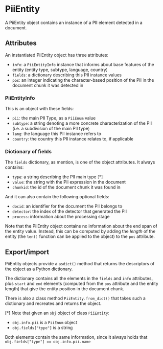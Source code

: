 # PiiEntity

A PiiEntity object contains an instance of a PII element detected in a
document.

## Attributes

An instantiated PiiEntity object has three attributes:
 * `info`: a `PiiEntityInfo` instance that informs about base features
   of the entity (entity type, subtype, language, country)
 * `fields`: a dictionary describing this PII instance values
 * `pos`: an integer indicating the character-based position of the PII in
   the document chunk it was detected in

### PiiEntityInfo

This is an object with these fields:
 * `pii`: the main PII Type, as a `PiiEnum` value
 * `subtype`: a string denoting a more concrete characterization of the PII
   (i.e. a subdivision of the main PII type)
 * `lang`: the language this PII instance refers to
 * `country`: the country this PII instance relates to, if applicable


### Dictionary of fields

The `fields` dictionary, as mention, is one of the object attributes.
It always contains:
 * `type`: a string describing the PII main type [*]
 * `value`: the string with the PII expression in the document
 * `chunkid`: the id of the document chunk it was found in
 
And it can also contain the following optional fields:
 * `docid`: an identifier for the document the PII belongs to
 * `detector`: the index of the detector that generated the PII
 * `process`: information about the processing stage

Note that the PiiEntity object contains no information about the end span of
the entity value. Instead, this can be computed by adding the _length_ of the
entity (the `len()` function can be applied to the object) to the `pos`
attribute.


## Export/import

PiiEntity objects provide a `asdict()` method that returns the descriptors of
the object as a Python dictionary.

The dictionary contains all the elements in the `fields` and `info`
attributes, plus `start` and `end` elements (computed from the `pos`
attribute and the entity length) that give the entity position in the document
chunk.

There is also a class method `PiiEntity.from_dict()` that takes such a
dictionary and recreates and returns the object.

 
[*] Note that given an `obj` object of class `PiiEntity`:
 - `obj.info.pii` is a `PiiEnum` object
 - `obj.fields["type"]` is a string

Both elements contain the same information, since it always holds that
`obj.fields["type"] == obj.info.pii.name`

